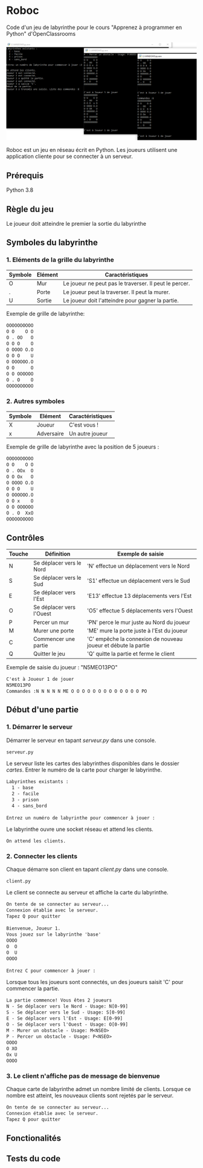 # Roboc
Code d'un jeu de labyrinthe pour le cours "Apprenez à programmer en Python" d'OpenClassrooms

![Jeu du labyrinthe](./documentation/screenshots/01%20-%20Labyrinth%20game.png "Jeu du labyrinthe")

Roboc est un jeu en réseau écrit en Python.
Les joueurs utilisent une application cliente pour se connecter à un serveur.

## Prérequis
Python 3.8

## Règle du jeu
Le joueur doit atteindre le premier la sortie du labyrinthe

## Symboles du labyrinthe
### 1. Eléments de la grille du labyrinthe
Symbole|Elément|Caractéristiques
---|---|---
O|Mur|Le joueur ne peut pas le traverser. Il peut le percer.
.|Porte|Le joueur peut la traverser. Il peut la murer.
U|Sortie|Le joueur doit l'atteindre pour gagner la partie.

Exemple de grille de labyrinthe:
```
OOOOOOOOOO
O O    O O
O . OO   O
O O O    O
O OOOO O.O
O O O    U
O OOOOOO.O
O O      O
O O OOOOOO
O . O    O
OOOOOOOOOO
```

### 2. Autres symboles
Symbole|Elément|Caractéristiques
---|---|---
X|Joueur|C'est vous !
x|Adversaire|Un autre joueur

Exemple de grille de labyrinthe avec la position de 5 joueurs :
```
OOOOOOOOOO
O O    O O
O . OOx  O
O O Ox   O
O OOOO O.O
O O O    U
O OOOOOO.O
O O x    O
O O OOOOOO
O . O  XxO
OOOOOOOOOO
```

## Contrôles
Touche|Définition|Exemple de saisie
---|---|---
N|Se déplacer vers le Nord|'N' effectue un déplacement vers le Nord
S|Se déplacer vers le Sud|'S1' effectue un déplacement vers le Sud
E|Se déplacer vers l'Est|'E13' effectue 13 déplacements vers l'Est
O|Se déplacer vers l'Ouest|'O5' effectue 5 déplacements vers l'Ouest
P|Percer un mur|'PN' perce le mur juste au Nord du joueur
M|Murer une porte|'ME' mure la porte juste à l'Est du joueur
C|Commencer une partie|'C' empêche la connexion de nouveau joueur et débute la partie
Q|Quitter le jeu|'Q' quitte la partie et ferme le client

Exemple de saisie du joueur : "N5MEO13PO"
```
C'est à Joueur 1 de jouer
N5MEO13PO
Commandes :N N N N N ME O O O O O O O O O O O O O PO
```

## Début d'une partie
### 1. Démarrer le serveur
Démarrer le serveur en tapant *serveur.py* dans une console.
```
serveur.py
```
Le serveur liste les cartes des labyrinthes disponibles dans le dossier *cartes*.
Entrer le numéro de la carte pour charger le labyrinthe.
```
Labyrinthes existants :
  1 - base
  2 - facile
  3 - prison
  4 - sans_bord

Entrez un numéro de labyrinthe pour commencer à jouer :
```
Le labyrinthe ouvre une socket réseau et attend les clients.
```
On attend les clients.
```
### 2. Connecter les clients
Chaque démarre son client en tapant *client.py* dans une console.
```
client.py
```
Le client se connecte au serveur et affiche la carte du labyrinthe.
```
On tente de se connecter au serveur...
Connexion établie avec le serveur.
Tapez Q pour quitter

Bienvenue, Joueur 1.
Vous jouez sur le labyrinthe 'base'
OOOO
O  O
O  U
OOOO

Entrez C pour commencer à jouer :
```
Lorsque tous les joueurs sont connectés, un des joueurs saisit 'C' pour commencer la partie.
```
La partie commence! Vous êtes 2 joueurs
N - Se déplacer vers le Nord - Usage: N[0-99]
S - Se déplacer vers le Sud - Usage: S[0-99]
E - Se déplacer vers l'Est - Usage: E[0-99]
O - Se déplacer vers l'Ouest - Usage: O[0-99]
M - Murer un obstacle - Usage: M<NSEO>
P - Percer un obstacle - Usage: P<NSEO>
OOOO
O XO
Ox U
OOOO
```
### 3. Le client n'affiche pas de message de bienvenue
Chaque carte de labyrinthe admet un nombre limité de clients. Lorsque ce nombre est atteint, les nouveaux clients sont rejetés par le serveur.
```
On tente de se connecter au serveur...
Connexion établie avec le serveur.
Tapez Q pour quitter
```

## Fonctionalités

## Tests du code
